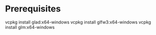 # Prerequisites

vcpkg install glad:x64-windows
vcpkg install glfw3:x64-windows
vcpkg install glm:x64-windows